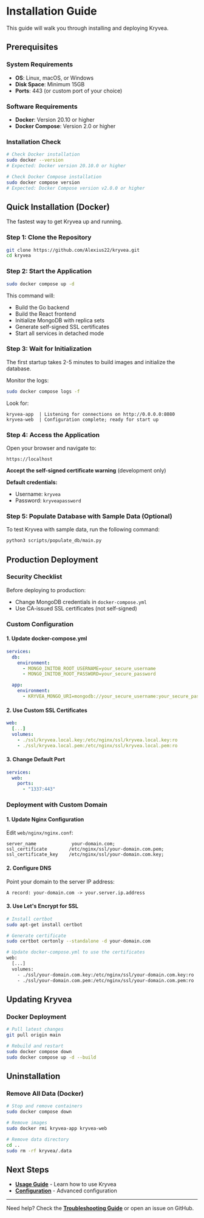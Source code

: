 # Installation Guide

This guide will walk you through installing and deploying Kryvea.

## Prerequisites

### System Requirements

- **OS**: Linux, macOS, or Windows
- **Disk Space**: Minimum 15GB
- **Ports**: 443 (or custom port of your choice)

### Software Requirements

- **Docker**: Version 20.10 or higher
- **Docker Compose**: Version 2.0 or higher

### Installation Check

```bash
# Check Docker installation
sudo docker --version
# Expected: Docker version 20.10.0 or higher

# Check Docker Compose installation
sudo docker compose version
# Expected: Docker Compose version v2.0.0 or higher
```

## Quick Installation (Docker)

The fastest way to get Kryvea up and running.

### Step 1: Clone the Repository

```bash
git clone https://github.com/Alexius22/kryvea.git
cd kryvea
```

### Step 2: Start the Application

```bash
sudo docker compose up -d
```

This command will:

- Build the Go backend
- Build the React frontend
- Initialize MongoDB with replica sets
- Generate self-signed SSL certificates
- Start all services in detached mode

### Step 3: Wait for Initialization

The first startup takes 2-5 minutes to build images and initialize the database.

Monitor the logs:

```bash
sudo docker compose logs -f
```

Look for:

```
kryvea-app  | Listening for connections on http://0.0.0.0:8080
kryvea-web  | Configuration complete; ready for start up
```

### Step 4: Access the Application

Open your browser and navigate to:

```
https://localhost
```

**Accept the self-signed certificate warning** (development only)

**Default credentials:**

- Username: `kryvea`
- Password: `kryveapassword`

### Step 5: Populate Database with Sample Data (Optional)

To test Kryvea with sample data, run the following command:

```bash
python3 scripts/populate_db/main.py
```

## Production Deployment

### Security Checklist

Before deploying to production:

- Change MongoDB credentials in `docker-compose.yml`
- Use CA-issued SSL certificates (not self-signed)

### Custom Configuration

#### 1. Update docker-compose.yml

```yaml
services:
  db:
    environment:
      - MONGO_INITDB_ROOT_USERNAME=your_secure_username
      - MONGO_INITDB_ROOT_PASSWORD=your_secure_password

  app:
    environment:
      - KRYVEA_MONGO_URI=mongodb://your_secure_username:your_secure_password@kryvea-db:27017/?replicaSet=rs0
```

#### 2. Use Custom SSL Certificates

```yaml
web:
  [...]
  volumes:
    - ./ssl/kryvea.local.key:/etc/nginx/ssl/kryvea.local.key:ro
    - ./ssl/kryvea.local.pem:/etc/nginx/ssl/kryvea.local.pem:ro
```

#### 3. Change Default Port

```yaml
services:
  web:
    ports:
      - "1337:443"
```

### Deployment with Custom Domain

#### 1. Update Nginx Configuration

Edit `web/nginx/nginx.conf`:

```nginx
server_name             your-domain.com;
ssl_certificate        /etc/nginx/ssl/your-domain.com.pem;
ssl_certificate_key    /etc/nginx/ssl/your-domain.com.key;
```

#### 2. Configure DNS

Point your domain to the server IP address:

```
A record: your-domain.com -> your.server.ip.address
```

#### 3. Use Let's Encrypt for SSL

```bash
# Install certbot
sudo apt-get install certbot

# Generate certificate
sudo certbot certonly --standalone -d your-domain.com

# Update docker-compose.yml to use the certificates
web:
  [...]
  volumes:
    - ./ssl/your-domain.com.key:/etc/nginx/ssl/your-domain.com.key:ro
    - ./ssl/your-domain.com.pem:/etc/nginx/ssl/your-domain.com.pem:ro
```

## Updating Kryvea

### Docker Deployment

```bash
# Pull latest changes
git pull origin main

# Rebuild and restart
sudo docker compose down
sudo docker compose up -d --build
```

## Uninstallation

### Remove All Data (Docker)

```bash
# Stop and remove containers
sudo docker compose down

# Remove images
sudo docker rmi kryvea-app kryvea-web

# Remove data directory
cd ..
sudo rm -rf kryvea/.data
```

## Next Steps

- **[Usage Guide](usage.md)** - Learn how to use Kryvea
- **[Configuration](configuration.md)** - Advanced configuration

---

Need help? Check the **[Troubleshooting Guide](troubleshooting.md)** or open an issue on GitHub.
